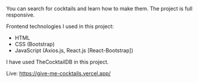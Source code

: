 You can search for cocktails and learn how to make them. The project is full responsive.

Frontend technologies I used in this project:
- HTML
- CSS (Bootstrap)
- JavaScript (Axios.js, React.js [React-Bootstrap])

I have used TheCocktailDB in this project.

Live: https://give-me-cocktails.vercel.app/